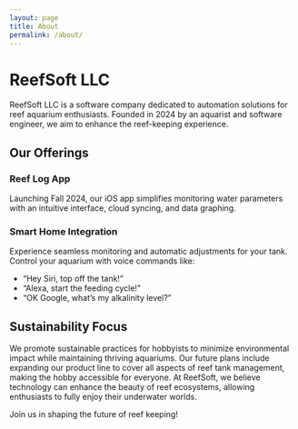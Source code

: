 ```yaml
---
layout: page
title: About
permalink: /about/
---
```


# ReefSoft LLC

ReefSoft LLC is a software company dedicated to automation solutions for reef aquarium enthusiasts. Founded in 2024 by an aquarist and software engineer, we aim to enhance the reef-keeping experience.

## Our Offerings

### Reef Log App

Launching Fall 2024, our iOS app simplifies monitoring water parameters with an intuitive interface, cloud syncing, and data graphing.

### Smart Home Integration

Experience seamless monitoring and automatic adjustments for your tank. Control your aquarium with voice commands like:  
-  “Hey Siri, top off the tank!”  
-  “Alexa, start the feeding cycle!”  
-  “OK Google, what’s my alkalinity level?”

## Sustainability Focus

We promote sustainable practices for hobbyists to minimize environmental impact while maintaining thriving aquariums. Our future plans include expanding our product line to cover all aspects of reef tank management, making the hobby accessible for everyone. At ReefSoft, we believe technology can enhance the beauty of reef ecosystems, allowing enthusiasts to fully enjoy their underwater worlds.

Join us in shaping the future of reef keeping!
